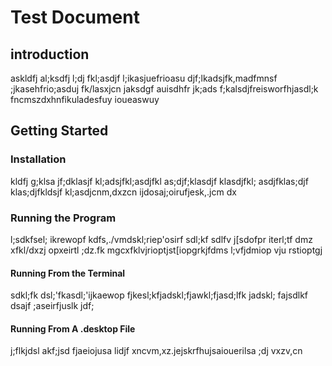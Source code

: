 # Test Document

## introduction

askldfj al;ksdfj l;dj fkl;asdjf l;ikasjuefrioasu djf;lkadsjfk,madfmnsf ;jkasehfrio;asduj fk/lasxjcn jaksdgf auisdhfr jk;ads f;kalsdjfreisworfhjasdl;k fncmszdxhnfikuladesfuy ioueaswuy 

## Getting Started

### Installation

kldfj g;klsa jf;dklasjf kl;adsjfkl;asdjfkl as;djf;klasdjf klasdjfkl; asdjfklas;djf klas;djfkldsjf kl;asdjcnm,dxzcn ijdosaj;oirufjesk,.jcm dx

### Running the Program

l;sdkfsel; ikrewopf kdfs,./vmdskl;riep'osirf sdl;kf sdlfv j[sdofpr iterl;tf dmz xfkl/dxzj opxeirtl ;dz.fk mgcxfklvjrioptjst[iopgrkjfdms l;vfjdmiop vju rstioptgj

#### Running From the Terminal

sdkl;fk dsl;'fkasdl;'ijkaewop fjkesl;kfjadskl;fjawkl;fjasd;lfk jadskl; fajsdlkf dsajf ;aseirfjuslk jdf;

#### Running From A .desktop File

j;flkjdsl akf;jsd fjaeiojusa lidjf xncvm,xz.jejskrfhujsaiouerilsa ;dj vxzv,cn
